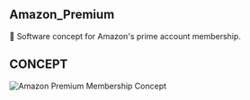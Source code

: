 ## Amazon_Premium

🛒 Software concept for Amazon's prime account membership.

## CONCEPT

![Amazon Premium Membership Concept](https://github.com/sourceduty/Amazon_Premium/assets/123030236/923870bf-d551-4882-88d9-43624a598fe0)
